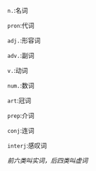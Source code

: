`n.`:名词

`pron`:代词

`adj.`:形容词

`adv.`:副词

`v.`:动词

`num.`:数词

`art`:冠词

`prep`:介词

`conj`:连词

`interj`:感叹词

*前六类叫实词，后四类叫虚词*